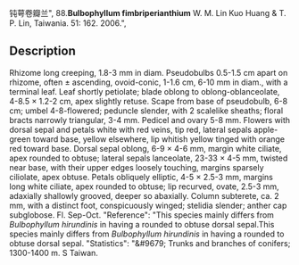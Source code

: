 钝萼卷瓣兰",
88.**Bulbophyllum fimbriperianthium** W. M. Lin Kuo Huang & T. P. Lin, Taiwania. 51: 162. 2006.",

## Description
Rhizome long creeping, 1.8-3 mm in diam. Pseudobulbs 0.5-1.5 cm apart on rhizome, often ± ascending, ovoid-conic, 1-1.6 cm, 6-10 mm in diam., with a terminal leaf. Leaf shortly petiolate; blade oblong to oblong-oblanceolate, 4-8.5 × 1.2-2 cm, apex slightly retuse. Scape from base of pseudobulb, 6-8 cm; umbel 4-8-flowered; peduncle slender, with 2 scalelike sheaths; floral bracts narrowly triangular, 3-4 mm. Pedicel and ovary 5-8 mm. Flowers with dorsal sepal and petals white with red veins, tip red, lateral sepals apple-green toward base, yellow elsewhere, lip whitish yellow tinged with orange red toward base. Dorsal sepal oblong, 6-9 × 4-6 mm, margin white ciliate, apex rounded to obtuse; lateral sepals lanceolate, 23-33 × 4-5 mm, twisted near base, with their upper edges loosely touching, margins sparsely ciliolate, apex obtuse. Petals obliquely elliptic, 4-5 × 2.5-3 mm, margins long white ciliate, apex rounded to obtuse; lip recurved, ovate, 2.5-3 mm, adaxially shallowly grooved, deeper so abaxially. Column subterete, ca. 2 mm, with a distinct foot, conspicuously winged; stelidia slender; anther cap subglobose. Fl. Sep-Oct.
  "Reference": "This species mainly differs from *Bulbophyllum hirundinis* in having a rounded to obtuse dorsal sepal.This species mainly differs from *Bulbophyllum hirundinis* in having a rounded to obtuse dorsal sepal.
  "Statistics": "&amp;#9679; Trunks and branches of conifers; 1300-1400 m. S Taiwan.
